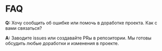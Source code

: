 # FAQ

**Q:** Хочу сообщить об ошибке или помочь в доработке проекта. Как с вами связаться?

**A:** Заводите issues или создавайте PRы в репозитории. Мы готовы обсудить любые
доработки и изменения в проекте.
